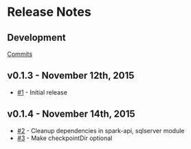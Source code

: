 # Release Notes

## Development

[Commits](https://github.com/elyast/wookie/compare/v0.1.4...master)

## v0.1.3 - November 12th, 2015
- [#1](https://github.com/elyast/wookie/issues/1) - Initial release

## v0.1.4 - November 14th, 2015
- [#2](https://github.com/elyast/wookie/issues/2) - Cleanup dependencies in spark-api, sqlserver module
- [#3](https://github.com/elyast/wookie/issues/3) - Make checkpointDir optional
